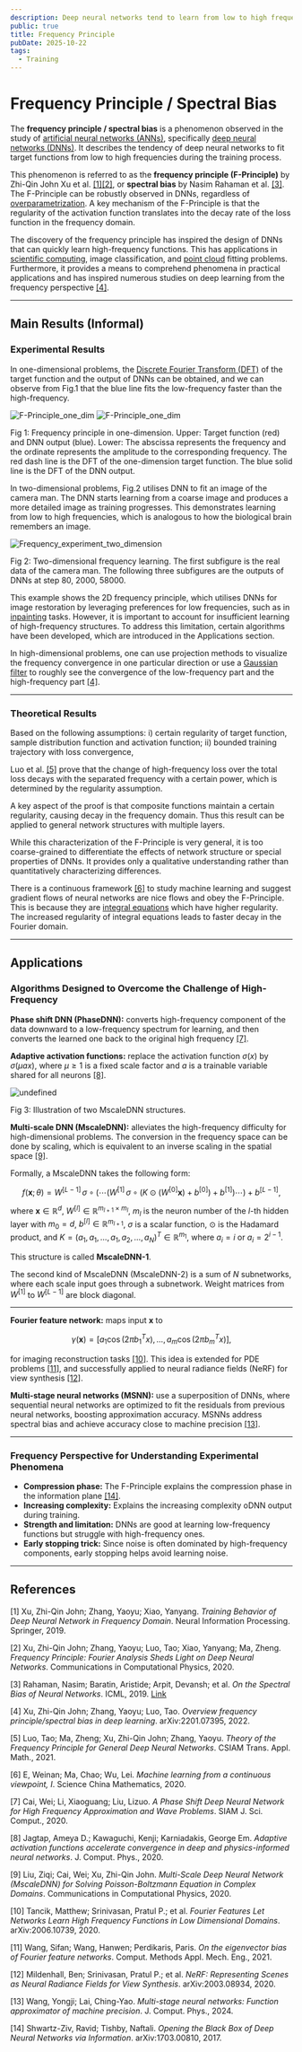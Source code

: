 ```yaml
---
description: Deep neural networks tend to learn from low to high frequency
public: true
title: Frequency Principle
pubDate: 2025-10-22
tags:
  - Training
---
```


# Frequency Principle / Spectral Bias

The **frequency principle / spectral bias** is a phenomenon observed in the study of [artificial neural networks (ANNs)](https://en.wikipedia.org/wiki/Artificial_neural_network), specifically [deep neural networks (DNNs)](https://en.wikipedia.org/wiki/Deep_learning#Deep_neural_networks). It describes the tendency of deep neural networks to fit target functions from low to high frequencies during the training process.

This phenomenon is referred to as the **frequency principle (F-Principle)** by Zhi-Qin John Xu et al. [[1]](#ref1)[[2]](#ref2), or **spectral bias** by Nasim Rahaman et al. [[3]](#ref3).  The F-Principle can be robustly observed in DNNs, regardless of [overparametrization](https://en.wikipedia.org/wiki/Neural_tangent_kernel#Overparametrization,_interpolation,_and_generalization). A key mechanism of the F-Principle is that the regularity of the activation function translates into the decay rate of the loss function in the frequency domain.

The discovery of the frequency principle has inspired the design of DNNs that can quickly learn high-frequency functions. This has applications in [scientific computing](https://en.wikipedia.org/wiki/Computational_science), image classification, and [point cloud](https://en.wikipedia.org/wiki/Point_cloud) fitting problems. Furthermore, it provides a means to comprehend phenomena in practical applications and has inspired numerous studies on deep learning from the frequency perspective [[4]](#ref4).

---

## Main Results (Informal)

### Experimental Results

In one-dimensional problems, the [Discrete Fourier Transform (DFT)](https://en.wikipedia.org/wiki/Discrete_Fourier_transform) of the target function and the output of DNNs can be obtained, and we can observe from Fig.1 that the blue line fits the low-frequency faster than the high-frequency.

![F-Principle_one_dim](https://ins.sjtu.edu.cn/people/xuzhiqin/fp.gif)
![F-Principle_one_dim](https://ins.sjtu.edu.cn/people/xuzhiqin/F-Principle_one_dim.gif)

Fig 1: Frequency principle in one-dimension. Upper: Target function (red) and DNN output (blue). Lower: The abscissa represents the frequency and the ordinate represents the amplitude to the corresponding frequency. The red dash line is the DFT of the one-dimension target function. The blue solid line is the DFT of the DNN output.

In two-dimensional problems, Fig.2 utilises DNN to fit an image of the camera man. The DNN starts learning from a coarse image and produces a more detailed image as training progresses. This demonstrates learning from low to high frequencies, which is analogous to how the biological brain remembers an image.

![Frequency_experiment_two_dimension](https://cdn.jsdelivr.net/gh/ZhiweiBai/images_for_typora@main/Frequency_experiment_two_dimension.png)

Fig 2: Two-dimensional frequency learning. The first subfigure is the real data of the camera man. The following three subfigures are the outputs of DNNs at step 80, 2000, 58000.

This example shows the 2D frequency principle, which utilises DNNs for image restoration by leveraging preferences for low frequencies, such as in [inpainting](https://en.wikipedia.org/wiki/Inpainting) tasks. However, it is important to account for insufficient learning of high-frequency structures. To address this limitation, certain algorithms have been developed, which are introduced in the Applications section.

In high-dimensional problems, one can use projection methods to visualize the frequency convergence in one particular direction or use a [Gaussian filter](https://en.wikipedia.org/wiki/Gaussian_filter) to roughly see the convergence of the low-frequency part and the high-frequency part [[4]](#ref4).

---

### Theoretical Results

Based on the following assumptions:
i) certain regularity of target function, sample distribution function and activation function;
ii) bounded training trajectory with loss convergence,

Luo et al. [[5]](#ref5) prove that the change of high-frequency loss over the total loss decays with the separated frequency with a certain power, which is determined by the regularity assumption.

A key aspect of the proof is that composite functions maintain a certain regularity, causing decay in the frequency domain. Thus this result can be applied to general network structures with multiple layers.

While this characterization of the F-Principle is very general, it is too coarse-grained to differentiate the effects of network structure or special properties of DNNs. It provides only a qualitative understanding rather than quantitatively characterizing differences.

There is a continuous framework [[6]](#ref6) to study machine learning and suggest gradient flows of neural networks are nice flows and obey the F-Principle. This is because they are [integral equations](https://en.wikipedia.org/wiki/Integral_equation) which have higher regularity. The increased regularity of integral equations leads to faster decay in the Fourier domain.

---

## Applications

### Algorithms Designed to Overcome the Challenge of High-Frequency

**Phase shift DNN (PhaseDNN):** converts high-frequency component of the data downward to a low-frequency spectrum for learning, and then converts the learned one back to the original high frequency [[7]](#ref7).

**Adaptive activation functions:** replace the activation function $\sigma(x)$ by $\sigma(\mu a x)$, where $\mu \geq 1$ is a fixed scale factor and $a$ is a trainable variable shared for all neurons [[8]](#ref8).

![undefined](https://cdn.jsdelivr.net/gh/ZhiweiBai/images_for_typora@main/MscaleDNN.png)

Fig 3: Illustration of two MscaleDNN structures.

**Multi-scale DNN (MscaleDNN):** alleviates the high-frequency difficulty for high-dimensional problems.
The conversion in the frequency space can be done by scaling, which is equivalent to an inverse scaling in the spatial space [[9]](#ref9).

Formally, a MscaleDNN takes the following form:

$$
f(\mathbf{x};\theta) = W^{[L-1]} \, \sigma \circ (\cdots (W^{[1]} \, \sigma \circ (K \odot (W^{[0]} \mathbf{x}) + b^{[0]}) + b^{[1]}) \cdots ) + b^{[L-1]},
$$

where $\mathbf{x}\in \mathbb{R}^d$,  $W^{[l]} \in \mathbb{R}^{m_{l+1} \times m_l}$,  $m_l$ is the neuron number of the $l$-th hidden layer with $m_0=d$,  $b^{[l]} \in \mathbb{R}^{m_{l+1}}$,  $\sigma$ is a scalar function,  $\odot$ is the Hadamard product,  and $K=(a_1,a_1,\dots,a_1,a_2,\dots,a_{N})^T \in \mathbb{R}^{m_1}$, where $a_i=i$ or $a_i=2^{i-1}$.

This structure is called **MscaleDNN-1**.

The second kind of MscaleDNN (MscaleDNN-2) is a sum of $N$ subnetworks, where each scale input goes through a subnetwork. Weight matrices from $W^{[1]}$ to $W^{[L-1]}$ are block diagonal.

---

**Fourier feature network:** maps input $\mathbf{x}$ to

$$
\gamma(\mathbf{x}) = [a_1 \cos(2\pi b_1^T x), \dots, a_m \cos(2\pi b_m^T x)],
$$

for imaging reconstruction tasks [[10]](#ref10).
This idea is extended for PDE problems [[11]](#ref11), and successfully applied to neural radiance fields (NeRF) for view synthesis [[12]](#ref12).

**Multi-stage neural networks (MSNN):** use a superposition of DNNs, where sequential neural networks are optimized to fit the residuals from previous neural networks, boosting approximation accuracy. MSNNs address spectral bias and achieve accuracy close to machine precision [[13]](#ref13).

---

### Frequency Perspective for Understanding Experimental Phenomena

- **Compression phase:** The F-Principle explains the compression phase in the information plane [[14]](#ref14).
- **Increasing complexity:** Explains the increasing complexity oDNN output during training.
- **Strength and limitation:** DNNs are good at learning low-frequency functions but struggle with high-frequency ones.
- **Early stopping trick:** Since noise is often dominated by high-frequency components, early stopping helps avoid learning noise.

---

## References

<a id="ref1">[1]</a> Xu, Zhi-Qin John; Zhang, Yaoyu; Xiao, Yanyang. *Training Behavior of Deep Neural Network in Frequency Domain*. Neural Information Processing. Springer, 2019.

<a id="ref2">[2]</a> Xu, Zhi-Qin John; Zhang, Yaoyu; Luo, Tao; Xiao, Yanyang; Ma, Zheng. *Frequency Principle: Fourier Analysis Sheds Light on Deep Neural Networks*. Communications in Computational Physics, 2020.

<a id="ref3">[3]</a> Rahaman, Nasim; Baratin, Aristide; Arpit, Devansh; et al. *On the Spectral Bias of Neural Networks*. ICML, 2019. [Link](https://proceedings.mlr.press/v97/rahaman19a.html)

<a id="ref4">[4]</a> Xu, Zhi-Qin John; Zhang, Yaoyu; Luo, Tao. *Overview frequency principle/spectral bias in deep learning*. arXiv:2201.07395, 2022.

<a id="ref5">[5]</a> Luo, Tao; Ma, Zheng; Xu, Zhi-Qin John; Zhang, Yaoyu. *Theory of the Frequency Principle for General Deep Neural Networks*. CSIAM Trans. Appl. Math., 2021.

<a id="ref6">[6]</a> E, Weinan; Ma, Chao; Wu, Lei. *Machine learning from a continuous viewpoint, I*. Science China Mathematics, 2020.

<a id="ref7">[7]</a> Cai, Wei; Li, Xiaoguang; Liu, Lizuo. *A Phase Shift Deep Neural Network for High Frequency Approximation and Wave Problems*. SIAM J. Sci. Comput., 2020.

<a id="ref8">[8]</a> Jagtap, Ameya D.; Kawaguchi, Kenji; Karniadakis, George Em. *Adaptive activation functions accelerate convergence in deep and physics-informed neural networks*. J. Comput. Phys., 2020.

<a id="ref9">[9]</a> Liu, Ziqi; Cai, Wei; Xu, Zhi-Qin John. *Multi-Scale Deep Neural Network (MscaleDNN) for Solving Poisson-Boltzmann Equation in Complex Domains*. Communications in Computational Physics, 2020.

<a id="ref10">[10]</a> Tancik, Matthew; Srinivasan, Pratul P.; et al. *Fourier Features Let Networks Learn High Frequency Functions in Low Dimensional Domains*. arXiv:2006.10739, 2020.

<a id="ref11">[11]</a> Wang, Sifan; Wang, Hanwen; Perdikaris, Paris. *On the eigenvector bias of Fourier feature networks*. Comput. Methods Appl. Mech. Eng., 2021.

<a id="ref12">[12]</a> Mildenhall, Ben; Srinivasan, Pratul P.; et al. *NeRF: Representing Scenes as Neural Radiance Fields for View Synthesis*. arXiv:2003.08934, 2020.

<a id="ref13">[13]</a> Wang, Yongji; Lai, Ching-Yao. *Multi-stage neural networks: Function approximator of machine precision*. J. Comput. Phys., 2024.

<a id="ref14">[14]</a> Shwartz-Ziv, Ravid; Tishby, Naftali. *Opening the Black Box of Deep Neural Networks via Information*. arXiv:1703.00810, 2017.
